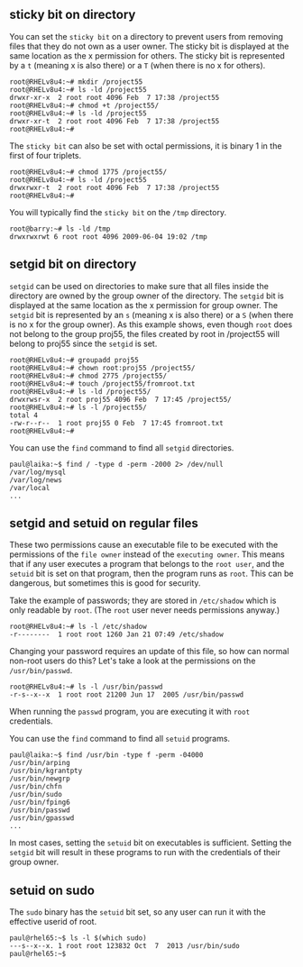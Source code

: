 ## sticky bit on directory

You can set the `sticky bit` on a directory to prevent
users from removing files that they do not own as a user owner. The
sticky bit is displayed at the same location as the x permission for
others. The sticky bit is represented by a `t` (meaning x is also there)
or a `T` (when there is no x for others).

    root@RHELv8u4:~# mkdir /project55
    root@RHELv8u4:~# ls -ld /project55
    drwxr-xr-x  2 root root 4096 Feb  7 17:38 /project55
    root@RHELv8u4:~# chmod +t /project55/
    root@RHELv8u4:~# ls -ld /project55
    drwxr-xr-t  2 root root 4096 Feb  7 17:38 /project55
    root@RHELv8u4:~#

The `sticky bit` can also be set with octal permissions, it is binary 1
in the first of four triplets.

    root@RHELv8u4:~# chmod 1775 /project55/
    root@RHELv8u4:~# ls -ld /project55
    drwxrwxr-t  2 root root 4096 Feb  7 17:38 /project55
    root@RHELv8u4:~#

You will typically find the `sticky bit` on the `/tmp`
directory.

    root@barry:~# ls -ld /tmp
    drwxrwxrwt 6 root root 4096 2009-06-04 19:02 /tmp

## setgid bit on directory

`setgid` can be used on directories to make sure that all
files inside the directory are owned by the group owner of the
directory. The `setgid` bit is displayed at the same location as the x
permission for group owner. The `setgid` bit is represented by an `s`
(meaning x is also there) or a `S` (when there is no x for the group
owner). As this example shows, even though `root` does not belong to the
group proj55, the files created by root in /project55 will belong to
proj55 since the `setgid` is set.

    root@RHELv8u4:~# groupadd proj55
    root@RHELv8u4:~# chown root:proj55 /project55/
    root@RHELv8u4:~# chmod 2775 /project55/
    root@RHELv8u4:~# touch /project55/fromroot.txt
    root@RHELv8u4:~# ls -ld /project55/
    drwxrwsr-x  2 root proj55 4096 Feb  7 17:45 /project55/
    root@RHELv8u4:~# ls -l /project55/
    total 4
    -rw-r--r--  1 root proj55 0 Feb  7 17:45 fromroot.txt
    root@RHELv8u4:~#

You can use the `find` command to find all
`setgid` directories.

    paul@laika:~$ find / -type d -perm -2000 2> /dev/null
    /var/log/mysql
    /var/log/news
    /var/local
    ...

## setgid and setuid on regular files

These two permissions cause an executable file to be executed with the
permissions of the `file owner` instead of the `executing owner`. This
means that if any user executes a program that belongs to the
`root user`, and the `setuid` bit is set on that program,
then the program runs as `root`. This can be dangerous, but sometimes
this is good for security.

Take the example of passwords; they are stored in
`/etc/shadow` which is only readable by `root`. (The
`root` user never needs permissions anyway.)

    root@RHELv8u4:~# ls -l /etc/shadow
    -r--------  1 root root 1260 Jan 21 07:49 /etc/shadow
            

Changing your password requires an update of this file, so how can
normal non-root users do this? Let\'s take a look at the permissions on
the `/usr/bin/passwd`.

    root@RHELv8u4:~# ls -l /usr/bin/passwd 
    -r-s--x--x  1 root root 21200 Jun 17  2005 /usr/bin/passwd
            

When running the `passwd` program, you are executing it
with `root` credentials.

You can use the `find` command to find all
`setuid` programs.

    paul@laika:~$ find /usr/bin -type f -perm -04000
    /usr/bin/arping
    /usr/bin/kgrantpty
    /usr/bin/newgrp
    /usr/bin/chfn
    /usr/bin/sudo
    /usr/bin/fping6
    /usr/bin/passwd
    /usr/bin/gpasswd
    ...
            

In most cases, setting the `setuid` bit on executables is sufficient.
Setting the `setgid` bit will result in these programs to run with the
credentials of their group owner.

## setuid on sudo

The `sudo` binary has the `setuid` bit set, so any user
can run it with the effective userid of root.

    paul@rhel65:~$ ls -l $(which sudo)
    ---s--x--x. 1 root root 123832 Oct  7  2013 /usr/bin/sudo
    paul@rhel65:~$

